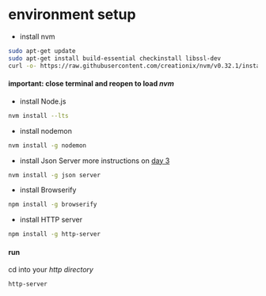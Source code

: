 
# environment setup 

+ install nvm

```bash
sudo apt-get update
sudo apt-get install build-essential checkinstall libssl-dev
curl -o- https://raw.githubusercontent.com/creationix/nvm/v0.32.1/install.sh | bash 
```

#### important: close terminal and reopen to load *nvm* 

+ install Node.js

```bash
nvm install --lts
```

+ install nodemon
```bash
nvm install -g nodemon
```

+ install Json Server 
more instructions on [day 3](https://towa-e-learning.firebaseapp.com/learning/chapter/kfGAifxsJSgvqs2epynb) 
```bash
nvm install -g json server
```

+ install Browserify
```bash
npm install -g browserify
```

+ install HTTP server
```bash
npm install -g http-server
```
#### run
cd into your _http directory_
```bash
http-server
```
